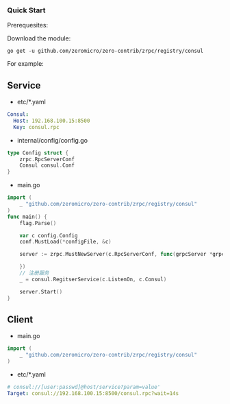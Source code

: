 ### Quick Start

Prerequesites:

Download the module:

```console
go get -u github.com/zeromicro/zero-contrib/zrpc/registry/consul
```

For example:

## Service

- etc/\*.yaml

```yaml
Consul:
  Host: 192.168.100.15:8500
  Key: consul.rpc
```

- internal/config/config.go

```go
type Config struct {
	zrpc.RpcServerConf
	Consul consul.Conf
}
```

- main.go

```go
import (
	_ "github.com/zeromicro/zero-contrib/zrpc/registry/consul"
)
func main() {
	flag.Parse()

	var c config.Config
	conf.MustLoad(*configFile, &c)

	server := zrpc.MustNewServer(c.RpcServerConf, func(grpcServer *grpc.Server) {

	})
	// 注册服务
	_ = consul.RegitserService(c.ListenOn, c.Consul)

	server.Start()
}
```

## Client

- main.go

```go
import (
	_ "github.com/zeromicro/zero-contrib/zrpc/registry/consul"
)
```

- etc/\*.yaml

```yaml
# consul://[user:passwd]@host/service?param=value'
Target: consul://192.168.100.15:8500/consul.rpc?wait=14s
```

